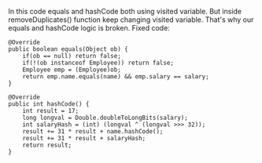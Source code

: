 In this code equals and hashCode both using visited variable. 
But inside removeDuplicates() function keep changing visited variable.
That's why our equals and hashCode logic is broken.
Fixed code:

    @Override
	public boolean equals(Object ob) {
		if(ob == null) return false;
		if(!(ob instanceof Employee)) return false;
		Employee emp = (Employee)ob;
		return emp.name.equals(name) && emp.salary == salary; 
    }
	
	@Override
	public int hashCode() {
		int result = 17;
		long longval = Double.doubleToLongBits(salary);
		int salaryHash = (int) (longval ^ (longval >>> 32));
		result += 31 * result + name.hashCode();
		result += 31 * result + salaryHash;
		return result;
	}